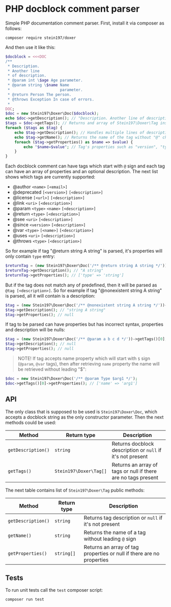 # PHP docblock comment parser
Simple PHP documentation comment parser. First, install it via composer as follows:

```
composer require stein197/doxer
```

And then use it like this:

```php
$docblock = <<<DOC
/**
 * Description.
 * Another line
 * of description.
 * @param int \$age Age parameter.
 * @param string \$name Name
 *                      parameter.
 * @return Person The person.
 * @throws Exception In case of errors.
 * 
DOC;
$doc = new Stein197\Doxer\Doc($docblock);
echo $doc->getDescription(); // "Description. Another line of description."
$tags = $doc->getTags(); // Returns and array of Stein197\Doxer\Tag instances
foreach ($tags as $tag) {
	echo $tag->getDescription(); // Handles multiple lines of description
	echo $tag->getName(); // Returns the name of the tag without "@" char
	foreach ($tag->getProperties() as $name => $value) {
		echo "$name=$value"; // Tag's properties such as "version", "type", etc.
	}
}
```

Each docblock comment can have tags which start with `@` sign and each tag can have an array of properties and an optional description. The next list shows which tags are currently supported:

- @author `<name>` `[<email>]`
- @deprecated `[<version>]` `[<description>]`
- @license `[<url>]` `[<description>]`
- @link `<uri>` `[<description>]`
- @param `<type>` `<name>` `[<description>]`
- @return `<type>` `[<description>]`
- @see `<uri>` `[<description>]`
- @since `<version>` `[<description>]`
- @var `<type>` `[<name>]` `[<description>]`
- @uses `<uri>` `[<description>]`
- @throws `<type>` `[<description>]`

So for example if tag "@return string A string" is parsed, it's properties will only contain `type` entry:

```php
$returnTag = (new Stein197\Doxer\Doc('/** @return string A string */'))->getTags()[0];
$returnTag->getDescription(); // "A string"
$returnTag->getProperties(); // ['type' => 'string']
```

But if the tag does not match any of predefined, then it will be parsed as `@tag [<description>]`. So for example if tag "@nonexistent string A string" is parsed, all it will contain is a description:

```php
$tag = (new Stein197\Doxer\Doc('/** @nonexistent string A string */'))->getTags()[0];
$tag->getDescription(); // "string A string"
$tag->getProperties(); // null
```

If tag to be parsed can have properties but has incorrect syntax, properties and description will be nulls:
```php
$tag = (new Stein197\Doxer\Doc('/** @param a b c d */'))->getTags()[0];
$tag->getDescription(); // null
$tag->getProperties(); // null
```

> NOTE! If tag accepts name property which will start with `$` sign (`@param`, `@var` tags), then after retrieving `name` property the name will be retrieved without leading "$":
```php
$doc = new Stein197\Doxer\Doc('/** @param Type $arg1 */');
$doc->getTags()[0]->getProperties(); // ['name' => 'arg1']
```

## API
The only class that is supposed to be used is `Stein197\Doxer\Doc`, which accepts a docblock string as the only constructor parameter. Then the next methods could be used:

|Method|Return type|Description|
|---|---|---|
|`getDescription()`|`string`|Returns docblock description or `null` if it's not present|
|`getTags()`|`Stein197\Doxer\Tag[]`|Returns an array of tags or null if there are no tags present|

The next table contains list of `Stein197\Doxer\Tag` public methods:

|Method|Return type|Description|
|---|---|---|
|`getDescription()`|`string`|Returns tag description or `null` if it's not present|
|`getName()`|`string`|Returns the name of a tag without leading `@` sign|
|`getProperties()`|`string[]`|Returns an array of tag properties or null if there are no properties|

## Tests
To run unit tests call the `test` composer script:
```
composer run test
```
